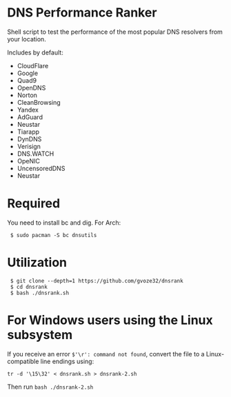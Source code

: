 # DNS Performance Ranker

Shell script to test the performance of the most popular DNS resolvers from your location.

Includes by default:
 * CloudFlare
 * Google
 * Quad9
 * OpenDNS
 * Norton
 * CleanBrowsing
 * Yandex
 * AdGuard
 * Neustar
 * Tiarapp
 * DynDNS
 * Verisign 
 * DNS.WATCH
 * OpeNIC 
 * UncensoredDNS 
 * Neustar 

# Required 

You need to install bc and dig. For Arch:

```
 $ sudo pacman -S bc dnsutils
```

# Utilization

``` 
 $ git clone --depth=1 https://github.com/gvoze32/dnsrank
 $ cd dnsrank
 $ bash ./dnsrank.sh 
```

# For Windows users using the Linux subsystem

If you receive an error `$'\r': command not found`, convert the file to a Linux-compatible line endings using:

    tr -d '\15\32' < dnsrank.sh > dnsrank-2.sh
    
Then run `bash ./dnsrank-2.sh`

